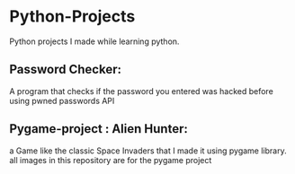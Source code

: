# Python-Projects
Python projects I made while learning python.

## Password Checker:
A program that checks if the password you entered was hacked before using pwned passwords API

## Pygame-project : Alien Hunter:
a Game like the classic Space Invaders that I made it using pygame library.
all images in this repository are for the pygame project
